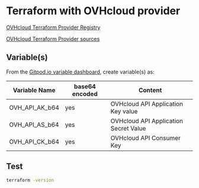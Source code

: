 # Terraform with OVHcloud provider

[OVHcloud Terraform Provider Registry](https://registry.terraform.io/providers/ovh/ovh/latest)

[OVHcloud Terraform Provider sources](https://github.com/ovh/terraform-provider-ovh)

## Variable(s)

From the [Gitpod.io variable dashboard](https://gitpod.io/variables), create variable(s) as:

| Variable Name  | base64 encoded | Content
|---|---|---
| OVH_API_AK_b64  | yes | OVHcloud API Application Key value
| OVH_API_AS_b64 | yes | OVHcloud API Application Secret Value
| OVH_API_CK_b64 | yes | OVHcloud API Consumer Key

## Test

```bash
terraform -version
``` 
